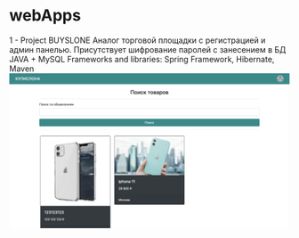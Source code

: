 # webApps
1 - Project BUYSLONE
Аналог торговой площадки с регистрацией и админ панелью.
Присутствует шифрование паролей с занесением в БД
JAVA + MySQL
Frameworks and libraries:
Spring Framework, Hibernate, Maven
![alt text](6.png)
